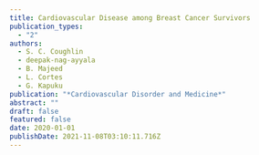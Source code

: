 ```yaml
---
title: Cardiovascular Disease among Breast Cancer Survivors
publication_types:
  - "2"
authors:
  - S. C. Coughlin
  - deepak-nag-ayyala
  - B. Majeed
  - L. Cortes
  - G. Kapuku
publication: "*Cardiovascular Disorder and Medicine*"
abstract: ""
draft: false
featured: false
date: 2020-01-01
publishDate: 2021-11-08T03:10:11.716Z
---
```

